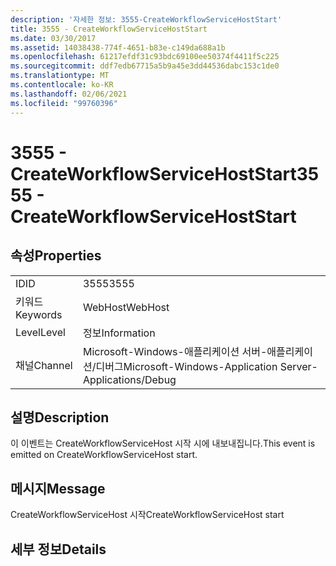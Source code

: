 ```yaml
---
description: '자세한 정보: 3555-CreateWorkflowServiceHostStart'
title: 3555 - CreateWorkflowServiceHostStart
ms.date: 03/30/2017
ms.assetid: 14038438-774f-4651-b83e-c149da688a1b
ms.openlocfilehash: 61217efdf31c93bdc69100ee50374f4411f5c225
ms.sourcegitcommit: ddf7edb67715a5b9a45e3dd44536dabc153c1de0
ms.translationtype: MT
ms.contentlocale: ko-KR
ms.lasthandoff: 02/06/2021
ms.locfileid: "99760396"
---
```

# <a name="3555---createworkflowservicehoststart"></a><span data-ttu-id="1415e-103">3555 - CreateWorkflowServiceHostStart</span><span class="sxs-lookup"><span data-stu-id="1415e-103">3555 - CreateWorkflowServiceHostStart</span></span>

## <a name="properties"></a><span data-ttu-id="1415e-104">속성</span><span class="sxs-lookup"><span data-stu-id="1415e-104">Properties</span></span>  
  
|||  
|-|-|  
|<span data-ttu-id="1415e-105">ID</span><span class="sxs-lookup"><span data-stu-id="1415e-105">ID</span></span>|<span data-ttu-id="1415e-106">3555</span><span class="sxs-lookup"><span data-stu-id="1415e-106">3555</span></span>|  
|<span data-ttu-id="1415e-107">키워드</span><span class="sxs-lookup"><span data-stu-id="1415e-107">Keywords</span></span>|<span data-ttu-id="1415e-108">WebHost</span><span class="sxs-lookup"><span data-stu-id="1415e-108">WebHost</span></span>|  
|<span data-ttu-id="1415e-109">Level</span><span class="sxs-lookup"><span data-stu-id="1415e-109">Level</span></span>|<span data-ttu-id="1415e-110">정보</span><span class="sxs-lookup"><span data-stu-id="1415e-110">Information</span></span>|  
|<span data-ttu-id="1415e-111">채널</span><span class="sxs-lookup"><span data-stu-id="1415e-111">Channel</span></span>|<span data-ttu-id="1415e-112">Microsoft-Windows-애플리케이션 서버-애플리케이션/디버그</span><span class="sxs-lookup"><span data-stu-id="1415e-112">Microsoft-Windows-Application Server-Applications/Debug</span></span>|  
  
## <a name="description"></a><span data-ttu-id="1415e-113">설명</span><span class="sxs-lookup"><span data-stu-id="1415e-113">Description</span></span>  

 <span data-ttu-id="1415e-114">이 이벤트는 CreateWorkflowServiceHost 시작 시에 내보내집니다.</span><span class="sxs-lookup"><span data-stu-id="1415e-114">This event is emitted on CreateWorkflowServiceHost start.</span></span>  
  
## <a name="message"></a><span data-ttu-id="1415e-115">메시지</span><span class="sxs-lookup"><span data-stu-id="1415e-115">Message</span></span>  

 <span data-ttu-id="1415e-116">CreateWorkflowServiceHost 시작</span><span class="sxs-lookup"><span data-stu-id="1415e-116">CreateWorkflowServiceHost start</span></span>  
  
## <a name="details"></a><span data-ttu-id="1415e-117">세부 정보</span><span class="sxs-lookup"><span data-stu-id="1415e-117">Details</span></span>
